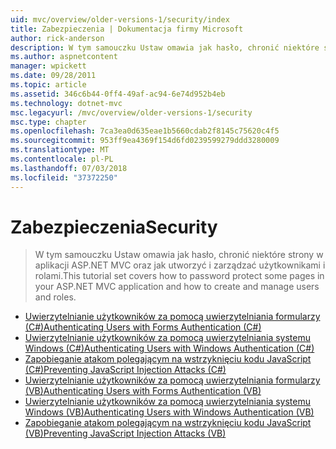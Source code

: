 ```yaml
---
uid: mvc/overview/older-versions-1/security/index
title: Zabezpieczenia | Dokumentacja firmy Microsoft
author: rick-anderson
description: W tym samouczku Ustaw omawia jak hasło, chronić niektóre strony w aplikacji ASP.NET MVC oraz jak utworzyć i zarządzać użytkownikami i rolami.
ms.author: aspnetcontent
manager: wpickett
ms.date: 09/28/2011
ms.topic: article
ms.assetid: 346c6b44-0ff4-49af-ac94-6e74d952b4eb
ms.technology: dotnet-mvc
msc.legacyurl: /mvc/overview/older-versions-1/security
msc.type: chapter
ms.openlocfilehash: 7ca3ea0d635eae1b5660cdab2f8145c75620c4f5
ms.sourcegitcommit: 953ff9ea4369f154d6fd0239599279ddd3280009
ms.translationtype: MT
ms.contentlocale: pl-PL
ms.lasthandoff: 07/03/2018
ms.locfileid: "37372250"
---
```

<a name="security"></a><span data-ttu-id="2a25c-103">Zabezpieczenia</span><span class="sxs-lookup"><span data-stu-id="2a25c-103">Security</span></span>
====================
> <span data-ttu-id="2a25c-104">W tym samouczku Ustaw omawia jak hasło, chronić niektóre strony w aplikacji ASP.NET MVC oraz jak utworzyć i zarządzać użytkownikami i rolami.</span><span class="sxs-lookup"><span data-stu-id="2a25c-104">This tutorial set covers how to password protect some pages in your ASP.NET MVC application and how to create and manage users and roles.</span></span>


- [<span data-ttu-id="2a25c-105">Uwierzytelnianie użytkowników za pomocą uwierzytelniania formularzy (C#)</span><span class="sxs-lookup"><span data-stu-id="2a25c-105">Authenticating Users with Forms Authentication (C#)</span></span>](authenticating-users-with-forms-authentication-cs.md)
- [<span data-ttu-id="2a25c-106">Uwierzytelnianie użytkowników za pomocą uwierzytelniania systemu Windows (C#)</span><span class="sxs-lookup"><span data-stu-id="2a25c-106">Authenticating Users with Windows Authentication (C#)</span></span>](authenticating-users-with-windows-authentication-cs.md)
- [<span data-ttu-id="2a25c-107">Zapobieganie atakom polegającym na wstrzyknięciu kodu JavaScript (C#)</span><span class="sxs-lookup"><span data-stu-id="2a25c-107">Preventing JavaScript Injection Attacks (C#)</span></span>](preventing-javascript-injection-attacks-cs.md)
- [<span data-ttu-id="2a25c-108">Uwierzytelnianie użytkowników za pomocą uwierzytelniania formularzy (VB)</span><span class="sxs-lookup"><span data-stu-id="2a25c-108">Authenticating Users with Forms Authentication (VB)</span></span>](authenticating-users-with-forms-authentication-vb.md)
- [<span data-ttu-id="2a25c-109">Uwierzytelnianie użytkowników za pomocą uwierzytelniania systemu Windows (VB)</span><span class="sxs-lookup"><span data-stu-id="2a25c-109">Authenticating Users with Windows Authentication (VB)</span></span>](authenticating-users-with-windows-authentication-vb.md)
- [<span data-ttu-id="2a25c-110">Zapobieganie atakom polegającym na wstrzyknięciu kodu JavaScript (VB)</span><span class="sxs-lookup"><span data-stu-id="2a25c-110">Preventing JavaScript Injection Attacks (VB)</span></span>](preventing-javascript-injection-attacks-vb.md)
